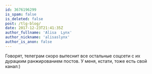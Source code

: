 ```yaml
---
id: 3676196299
is_spam: false
is_deleted: false
post: /tlg-blog/
date: 2017-12-23T21:41:35Z
author_fullname: 'Alisa  Lynx'
author_nickname: 'alisaslynx'
author_is_anon: false
---
```


<p>Говорят, телеграм скоро вытеснит все остальные соцсети с их дурацким ранжированием постов. У меня, кстати, тоже есть свой канал:)</p>
